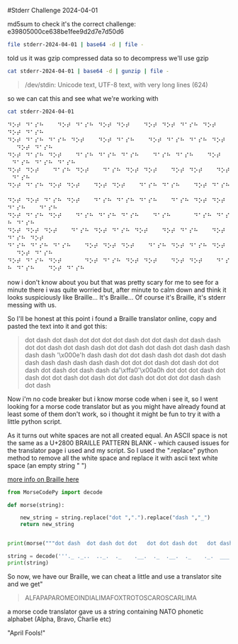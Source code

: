 #Stderr Challenge 2024-04-01
   
   
md5sum to check it's the correct challenge: e39805000ce638be1fee9d2d7e7d50d6


```bash
file stderr-2024-04-01 | base64 -d | file -
```
told us it was gzip compressed data so to decompress we'll use gzip

```bash
cat stderr-2024-04-01 | base64 -d | gunzip | file - 
```
> /dev/stdin: Unicode text, UTF-8 text, with very long lines (624) 

so we can cat this and see what we're working with

```bash
cat stderr-2024-04-01
```

⠙⠕⠞⠀⠙⠁⠎⠓⠀⠀⠀⠙⠕⠞⠀⠙⠁⠎⠓⠀⠙⠕⠞⠀⠙⠕⠞⠀⠀⠀⠙⠕⠞⠀⠙⠕⠞⠀⠙⠁⠎⠓⠀⠙⠕⠞⠀⠀⠀⠙⠕⠞⠀⠙⠁⠎⠓⠀⠀⠀⠀
⠙⠕⠞⠀⠙⠁⠎⠓⠀⠙⠁⠎⠓⠀⠙⠕⠞⠀⠀⠀⠙⠕⠞⠀⠙⠁⠎⠓⠀⠀⠀⠙⠕⠞⠀⠙⠁⠎⠓⠀⠙⠁⠎⠓⠀⠙⠕⠞⠀⠀⠀⠙⠕⠞⠀⠙⠁⠎⠓⠀⠀⠀⠀⠀
⠙⠕⠞⠀⠙⠁⠎⠓⠀⠙⠕⠞⠀⠀⠀⠙⠁⠎⠓⠀⠙⠁⠎⠓⠀⠙⠁⠎⠓⠀⠀⠀⠙⠁⠎⠓⠀⠙⠁⠎⠓⠀⠀⠀⠙⠕⠞⠀⠀⠀⠙⠁⠎⠓⠀⠙⠁⠎⠓⠀⠙⠁⠎⠓⠀⠀⠀⠀⠀
⠙⠕⠞⠀⠙⠕⠞⠀⠀⠀⠙⠁⠎⠓⠀⠙⠕⠞⠀⠀⠀⠙⠁⠎⠓⠀⠙⠕⠞⠀⠙⠕⠞⠀⠀⠀⠙⠕⠞⠀⠙⠕⠞⠀⠀⠀⠙⠕⠞⠀⠙⠁⠎⠓⠀⠀⠀⠀⠀
⠙⠕⠞⠀⠙⠁⠎⠓⠀⠙⠕⠞⠀⠙⠕⠞⠀⠀⠀⠙⠕⠞⠀⠙⠕⠞⠀⠀⠀⠙⠁⠎⠓⠀⠙⠁⠎⠓⠀⠀⠀⠙⠕⠞⠀⠙⠁⠎⠓⠀⠀⠀⠀⠀⠀⠀⠀⠀⠀
⠙⠕⠞⠀⠙⠕⠞⠀⠙⠁⠎⠓⠀⠙⠕⠞⠀⠀⠀⠙⠁⠎⠓⠀⠙⠁⠎⠓⠀⠙⠁⠎⠓⠀⠀⠀⠙⠁⠎⠓⠀⠙⠕⠞⠀⠙⠕⠞⠀⠙⠁⠎⠓⠀⠀⠀⠙⠁⠎⠓⠀⠀⠀
⠙⠕⠞⠀⠙⠁⠎⠓⠀⠙⠕⠞⠀⠀⠀⠙⠁⠎⠓⠀⠙⠁⠎⠓⠀⠙⠁⠎⠓⠀⠀⠀⠙⠁⠎⠓⠀⠀⠀⠀⠀⠙⠁⠎⠓⠀⠙⠁⠎⠓⠀⠙⠁⠎⠓⠀⠀⠀
⠙⠕⠞⠀⠙⠕⠞⠀⠙⠕⠞⠀⠀⠀⠙⠁⠎⠓⠀⠙⠕⠞⠀⠙⠁⠎⠓⠀⠙⠕⠞⠀⠀⠀⠙⠕⠞⠀⠙⠁⠎⠓⠀⠀⠀⠙⠕⠞⠀⠙⠁⠎⠓⠀⠙⠕⠞⠀⠀⠀⠀⠀
⠙⠁⠎⠓⠀⠙⠁⠎⠓⠀⠙⠁⠎⠓⠀⠀⠀⠙⠕⠞⠀⠙⠕⠞⠀⠙⠕⠞⠀⠀⠀⠙⠁⠎⠓⠀⠙⠕⠞⠀⠙⠁⠎⠓⠀⠙⠕⠞⠀⠀⠀⠙⠕⠞⠀⠙⠁⠎⠓⠀⠀⠀
⠙⠕⠞⠀⠙⠁⠎⠓⠀⠙⠕⠞⠀⠀⠀⠀⠀⠙⠕⠞⠀⠙⠁⠎⠓⠀⠙⠕⠞⠀⠙⠕⠞⠀⠀⠀⠙⠕⠞⠀⠙⠕⠞⠀⠀⠀⠙⠁⠎⠓⠀⠙⠁⠎⠓⠀⠀⠀⠙⠕⠞⠀⠙⠁⠎⠓


now i don't know about you but that was pretty scary for me to see for a minute there i was quite worried but, after minute to calm down and think it looks suspiciously like Braille... It's Braille... Of course it's Braille, it's stderr messing with us. 

So I'll be honest at this point i found a Braille translator online, copy and pasted the text into it and got this:
> dot dash   dot dash dot dot   dot dot dash dot   dot dash     dot dash dash dot   dot dash   dot dash dash dot   dot dash     dot dash dot   dash dash dash   dash dash   '\x000e'h dash   dash dot dot dash   dash   dot dash dot   dash dash dash   dash     dash dash dash   dot dot dot   dash dot dash dot   dot dash   dot dash dot     dash dash da'\xffa0'\x00a0h   dot dot dot   dash dot dash dot   dot dash   dot dash dot     dot dash dot dot   dot dot   dash dash   dot dash


Now i'm no code breaker but i know morse code when i see it, so I went looking for a morse code translator but as you might have already found at least some of them don't work, so i thought it might be fun to try it with a little python script. 

As it turns out white spaces are not all created equal. An ASCII space is not the same as a U+2800 BRAILLE PATTERN BLANK - which caused issues for the translator page i used and my script. So I used the ".replace" python method to remove all the white space and replace it with ascii text white space (an empty string " ")

[more info on Braille here](https://www.fileformat.info/info/unicode/char/2800/index.htm)

```python
from MorseCodePy import decode

def morse(string):

    new_string = string.replace("dot ",".").replace("dash ","_")
    return new_string


print(morse("""dot dash  dot dash dot dot   dot dot dash dot   dot dash     dot dash dash dot   dot dash   dot dash dash dot   dot dash     dot dash dot   dash dash dash   dash dash   dot   dash dash dash     dot dot   dash dot   dash dot dot   dot dot   dot dash     dot dash dot dot   dot dot   dash dash   dot dash          dot dot dash dot   dash dash dash   dash dot dot dash   dash   dot dash dot   dash dash dash   dash     dash dash dash   dot dot dot   dash dot dash dot   dot dash   dot dash dot     dash dash dash   dot dot dot   dash dot dash dot   dot dash   dot dash dot     dot dash dot dot   dot dot   dash dash   dot dash """))

string = decode('''._ ._..  .._.  ._    .__.  ._  .__.  ._    ._.  ___  __  .  ___    ..  _.  _..  ..  ._    ._..  ..  __  ._         .._.  ___  _.._  _  ._.  ___  _    ___  ...  _._.  ._  ._.    ___  ...  _._.  ._  ._.    ._..  ..  __  ._''', language='english', dot='·')
print(string)
```

So now, we have our Braille, we can cheat a little and use a translator site and we get"

>ALFAPAPAROMEOINDIALIMAFOXTROTOSCAROSCARLIMA


a morse code translator gave us a string containing NATO phonetic alphabet (Alpha, Bravo, Charlie etc)

"April Fools!"
